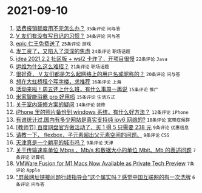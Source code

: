 # 2021-09-10

1. [话费报销额度用不完怎么办？](https://www.v2ex.com/t/800968) `35条评论` `问与答`
1. [V 友们有没有写日记的习惯？](https://www.v2ex.com/t/800970) `34条评论` `问与答`
1. [epic 仁王免费送了](https://www.v2ex.com/t/800964) `25条评论` `游戏`
1. [发工资了，又陷入了深深的焦虑](https://www.v2ex.com/t/800996) `24条评论` `职场话题`
1. [idea 2021.2.2 社区版 + wsl2 卡炸了，开项目很慢](https://www.v2ex.com/t/800977) `22条评论` `Java`
1. [运维为什么这么难招？](https://www.v2ex.com/t/800995) `21条评论` `职场话题`
1. [很好奇， V 友们都是怎么起网络上的用户名或昵称的？](https://www.v2ex.com/t/800979) `20条评论` `问与答`
1. [想在大虹桥租个写字楼，求推荐](https://www.v2ex.com/t/800966) `16条评论` `上海`
1. [活动来啦！周五还上什么班，有什么事周一再说](https://www.v2ex.com/t/800981) `15条评论` `推广`
1. [米家智能浴霸 pro 好用吗](https://www.v2ex.com/t/800969) `15条评论` `生活方式`
1. [关于室内装修方案的疑问](https://www.v2ex.com/t/800971) `14条评论` `装修`
1. [iPhone 里的照片备份到 windows 系统，有什么好方法？](https://www.v2ex.com/t/800965) `12条评论` `iPhone`
1. [有谁统计过,国内有多少网站是真实支持纯 ipv6 网络的?](https://www.v2ex.com/t/800980) `10条评论` `宽带症候群`
1. [[教师节] 百度网盘官方做活动了，买 1 得 5 只需要 238 元](https://www.v2ex.com/t/800994) `9条评论` `优惠信息`
1. [请教一下， flexbox，子元素超出父元素空间的问题。](https://www.v2ex.com/t/800982) `9条评论` `CSS`
1. [天津真是一个躺平的城市吗？](https://www.v2ex.com/t/800973) `9条评论` `天津`
1. [关于传输速率单位 Mbps 、Mb/s 和数据大小的单位 Mbit、Mb 的表述问题](https://www.v2ex.com/t/800992) `7条评论` `计算机`
1. [VMWare Fusion for M1 Macs Now Available as Private Tech Preview](https://www.v2ex.com/t/800975) `7条评论` `Apple`
1. ["屏蔽网址链接问题行政指导会"这个属实吗？感觉中国互联网的有一次洗牌](https://www.v2ex.com/t/800990) `6条评论` `问与答`
